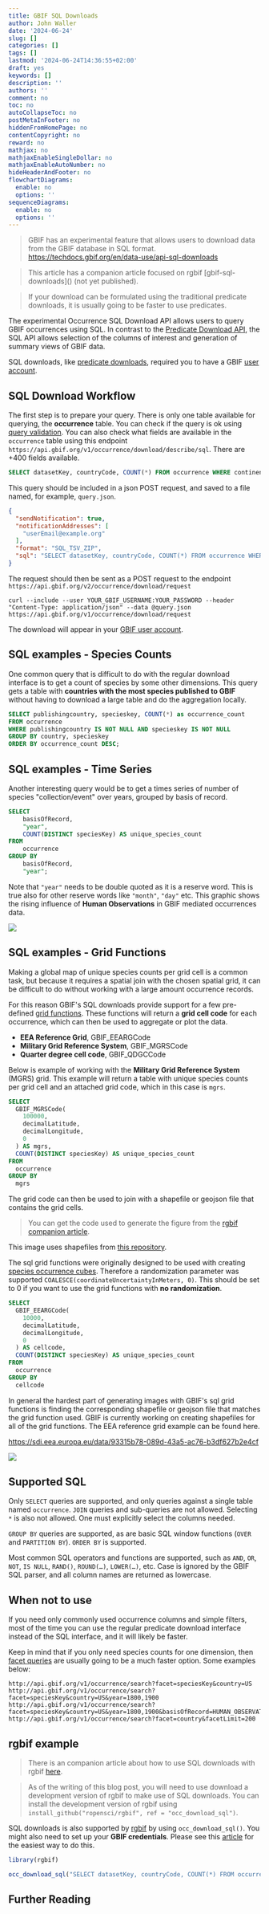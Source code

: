 ```yaml
---
title: GBIF SQL Downloads
author: John Waller
date: '2024-06-24'
slug: []
categories: []
tags: []
lastmod: '2024-06-24T14:36:55+02:00'
draft: yes
keywords: []
description: ''
authors: ''
comment: no
toc: no
autoCollapseToc: no
postMetaInFooter: no
hiddenFromHomePage: no
contentCopyright: no
reward: no
mathjax: no
mathjaxEnableSingleDollar: no
mathjaxEnableAutoNumber: no
hideHeaderAndFooter: no
flowchartDiagrams:
  enable: no
  options: ''
sequenceDiagrams:
  enable: no
  options: ''
---
```


> GBIF has an experimental feature that allows users to download data from the GBIF database in SQL format. <https://techdocs.gbif.org/en/data-use/api-sql-downloads>

> This article has a companion article focused on rgbif \[gbif-sql-downloads\]() (not yet published).

> If your download can be formulated using the traditional predicate downloads, it is usually going to be faster to use predicates.

The experimental Occurrence SQL Download API allows users to query GBIF occurrences using SQL. In contrast to the [Predicate Download API](https://techdocs.gbif.org/en/data-use/api-sql-downloads), the SQL API allows selection of the columns of interest and generation of summary views of GBIF data.

SQL downloads, like [predicate downloads](https://techdocs.gbif.org/en/data-use/api-downloads), required you to have a GBIF [user account](https://www.gbif.org/user/profile).

<!--more-->

## SQL Download Workflow

The first step is to prepare your query. There is only one table available for querying, the **occurrence** table. You can check if the query is ok using [query validation](https://techdocs.gbif.org/en/data-use/api-sql-downloads#sql-validation). You can also check what fields are available in the `occurrence` table using this endpoint `https://api.gbif.org/v1/occurrence/download/describe/sql`. There are +400 fields available.

``` sql
SELECT datasetKey, countryCode, COUNT(*) FROM occurrence WHERE continent = 'EUROPE' GROUP BY datasetKey, countryCode
```

This query should be included in a json POST request, and saved to a file named, for example, `query.json`.

``` json
{
  "sendNotification": true,
  "notificationAddresses": [
    "userEmail@example.org" 
  ],
  "format": "SQL_TSV_ZIP", 
  "sql": "SELECT datasetKey, countryCode, COUNT(*) FROM occurrence WHERE continent = 'EUROPE' GROUP BY datasetKey, countryCode" 
}
```

The request should then be sent as a POST request to the endpoint `https://api.gbif.org/v2/occurrence/download/request`

``` shell
curl --include --user YOUR_GBIF_USERNAME:YOUR_PASSWORD --header "Content-Type: application/json" --data @query.json https://api.gbif.org/v1/occurrence/download/request
```

The download will appear in your [GBIF user account](https://www.gbif.org/user/download).

## SQL examples - Species Counts

One common query that is difficult to do with the regular download interface is to get a count of species by some other dimensions. This query gets a table with **countries with the most species published to GBIF** without having to download a large table and do the aggregation locally.

``` sql
SELECT publishingcountry, specieskey, COUNT(*) as occurrence_count
FROM occurrence
WHERE publishingcountry IS NOT NULL AND specieskey IS NOT NULL
GROUP BY country, specieskey
ORDER BY occurrence_count DESC;
```

## SQL examples - Time Series

Another interesting query would be to get a times series of number of species "collection/event" over years, grouped by basis of record. 

``` sql
SELECT
    basisOfRecord,
    "year",
    COUNT(DISTINCT speciesKey) AS unique_species_count
FROM
    occurrence
GROUP BY
    basisOfRecord,
    "year";
```

Note that `"year"` needs to be double quoted as it is a reserve word. This is true also for other reserve words like `"month"`, `"day"` etc. This graphic shows the rising influence of **Human Observations** in GBIF mediated occurrences data. 

![](images/ts.png)

## SQL examples - Grid Functions

Making a global map of unique species counts per grid cell is a common task, but because it requires a spatial join with the chosen spatial grid, it can be difficult to do without working with a large amount occurrence records.

For this reason GBIF's SQL downloads provide support for a few pre-defined [grid functions](https://techdocs.gbif.org/en/data-use/api-sql-download-functions). These functions will return a **grid cell code** for each occurrence, which can then be used to aggregate or plot the data.

-   **EEA Reference Grid**, GBIF_EEARGCode
-   **Military Grid Reference System**, GBIF_MGRSCode
-   **Quarter degree cell code**, GBIF_QDGCCode

Below is example of working with the **Military Grid Reference System** (MGRS) grid. This example will return a table with unique species counts per grid cell and an attached grid code, which in this case is `mgrs`.

``` sql
SELECT 
  GBIF_MGRSCode(
    100000, 
    decimalLatitude,
    decimalLongitude,
    0 
  ) AS mgrs,
  COUNT(DISTINCT speciesKey) AS unique_species_count
FROM
  occurrence
GROUP BY
  mgrs
```

The grid code can then be used to join with a shapefile or geojson file that contains the grid cells.

> You can get the code used to generate the figure from the [rgbif companion article]().

This image uses shapefiles from [this repository](https://github.com/klaukh/MGRS).

The sql grid functions were originally designed to be used with creating [species occurrence cubes](https://b-cubed.eu/data-and-evidence). Therefore a randomization parameter was supported `COALESCE(coordinateUncertaintyInMeters, 0)`. This should be set to 0 if you want to use the grid functions with **no randomization**.

``` sql
SELECT 
  GBIF_EEARGCode(
    10000, 
    decimalLatitude,
    decimalLongitude,
    0
  ) AS cellcode,
  COUNT(DISTINCT speciesKey) AS unique_species_count
FROM
  occurrence
GROUP BY
  cellcode
```

In general the hardest part of generating images with GBIF's sql grid functions is finding the corresponding shapefile or geojson file that matches the grid function used. GBIF is currently working on creating shapefiles for all of the grid functions. The EEA reference grid example can be found here.

<https://sdi.eea.europa.eu/data/93315b78-089d-43a5-ac76-b3df627b2e4cf>

![](images/plot%20(1).jpg)

## Supported SQL

Only `SELECT` queries are supported, and only queries against a single table named `occurrence`. `JOIN` queries and sub-queries are not allowed. Selecting `*` is also not allowed. One must explicitly select the columns needed.

`GROUP BY` queries are supported, as are basic SQL window functions (`OVER` and `PARTITION BY`). `ORDER BY` is supported.

Most common SQL operators and functions are supported, such as `AND`, `OR`, `NOT`, `IS NULL`, `RAND()`, `ROUND(…)`, `LOWER(…)`, etc. Case is ignored by the GBIF SQL parser, and all column names are returned as lowercase.

## When not to use

If you need only commonly used occurrence columns and simple filters, most of the time you can use the regular predicate download interface instead of the SQL interface, and it will likely be faster.

Keep in mind that if you only need species counts for one dimension, then [facet queries](https://api.gbif.org/v1/occurrence/search?facet=specieskey) are usually going to be a much faster option. Some examples below:

```         
http://api.gbif.org/v1/occurrence/search?facet=speciesKey&country=US
http://api.gbif.org/v1/occurrence/search?facet=speciesKey&country=US&year=1800,1900
http://api.gbif.org/v1/occurrence/search?facet=speciesKey&country=US&year=1800,1900&basisOfRecord=HUMAN_OBSERVATION
http://api.gbif.org/v1/occurrence/search?facet=country&facetLimit=200
```

## rgbif example

> There is an companion article about how to use SQL downloads with rgbif [here]().

> As of the writing of this blog post, you will need to use download a development version of rgbif to make use of SQL downloads. You can install the development version of rgbif using `install_github("ropensci/rgbif", ref = "occ_download_sql")`.

SQL downloads is also supported by [rgbif](https://docs.ropensci.org/rgbif/index.html) by using `occ_download_sql()`. You might also need to set up your **GBIF credentials**. Please see this [article](https://docs.ropensci.org/rgbif/articles/gbif_credentials.html) for the easiest way to do this.

``` r
library(rgbif)

occ_download_sql("SELECT datasetKey, countryCode, COUNT(*) FROM occurrence WHERE continent = 'EUROPE' GROUP BY datasetKey, countryCode")
```

## Further Reading
